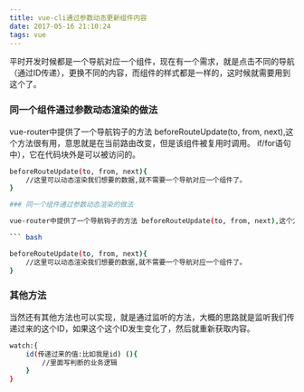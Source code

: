 ```yaml
---
title: vue-cli通过参数动态更新组件内容
date: 2017-05-16 21:10:24
tags: vue
---
```

平时开发时候都是一个导航对应一个组件，现在有一个需求，就是点击不同的导航（通过ID传递），更换不同的内容，而组件的样式都是一样的，这时候就需要用到这个了。


### 同一个组件通过参数动态渲染的做法

vue-router中提供了一个导航钩子的方法 beforeRouteUpdate(to, from, next),这个方法很有用，意思就是在当前路由改变，但是该组件被复用时调用。 if/for语句中），它在代码块外是可以被访问的。

``` bash
beforeRouteUpdate(to, from, next){
	//这里可以动态渲染我们想要的数据,就不需要一个导航对应一个组件了。
}

### 同一个组件通过参数动态渲染的做法

vue-router中提供了一个导航钩子的方法 beforeRouteUpdate(to, from, next),这个方法很有用，意思就是在当前路由改变，但是该组件被复用时调用。

``` bash

beforeRouteUpdate(to, from, next){
	//这里可以动态渲染我们想要的数据,就不需要一个导航对应一个组件了。
}

```

### 其他方法

当然还有其他方法也可以实现，就是通过监听的方法，大概的思路就是监听我们传递过来的这个ID，如果这个这个ID发生变化了，然后就重新获取内容。

``` bash
watch:{
	id(传递过来的值:比如我是id) (){
		//里面写判断的业务逻辑
	}
}
```


